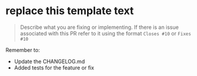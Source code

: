 # replace this template text
> Describe what you are fixing or implementing. If there is an issue associated with this PR
> refer to it using the format `Closes #10` or `Fixes #10`

Remember to:
* Update the CHANGELOG.md
* Added tests for the feature or fix